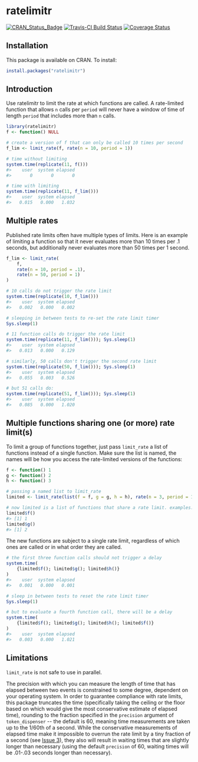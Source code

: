 ratelimitr
================

<!-- README.md is generated from README.Rmd. Please edit that file -->
[![CRAN\_Status\_Badge](http://www.r-pkg.org/badges/version/ratelimitr)](https://cran.r-project.org/package=ratelimitr) [![Travis-CI Build Status](https://travis-ci.org/tarakc02/ratelimitr.svg?branch=master)](https://travis-ci.org/tarakc02/ratelimitr) [![Coverage Status](https://img.shields.io/codecov/c/github/tarakc02/ratelimitr/master.svg)](https://codecov.io/github/tarakc02/ratelimitr?branch=master)

Installation
------------

This package is available on CRAN. To install:

``` r
install.packages("ratelimitr")
```

Introduction
------------

Use ratelimitr to limit the rate at which functions are called. A rate-limited function that allows `n` calls per `period` will never have a window of time of length `period` that includes more than `n` calls.

``` r
library(ratelimitr)
f <- function() NULL

# create a version of f that can only be called 10 times per second
f_lim <- limit_rate(f, rate(n = 10, period = 1))

# time without limiting
system.time(replicate(11, f()))
#>    user  system elapsed 
#>       0       0       0

# time with limiting
system.time(replicate(11, f_lim()))
#>    user  system elapsed 
#>   0.015   0.000   1.032
```

Multiple rates
--------------

Published rate limits often have multiple types of limits. Here is an example of limiting a function so that it never evaluates more than 10 times per .1 seconds, but additionally never evaluates more than 50 times per 1 second.

``` r
f_lim <- limit_rate(
    f, 
    rate(n = 10, period = .1), 
    rate(n = 50, period = 1)
)

# 10 calls do not trigger the rate limit
system.time(replicate(10, f_lim()))
#>    user  system elapsed 
#>   0.002   0.000   0.002

# sleeping in between tests to re-set the rate limit timer
Sys.sleep(1)

# 11 function calls do trigger the rate limit
system.time(replicate(11, f_lim())); Sys.sleep(1)
#>    user  system elapsed 
#>   0.013   0.000   0.129

# similarly, 50 calls don't trigger the second rate limit
system.time(replicate(50, f_lim())); Sys.sleep(1)
#>    user  system elapsed 
#>   0.055   0.003   0.526

# but 51 calls do:
system.time(replicate(51, f_lim())); Sys.sleep(1)
#>    user  system elapsed 
#>   0.085   0.000   1.020
```

Multiple functions sharing one (or more) rate limit(s)
------------------------------------------------------

To limit a group of functions together, just pass `limit_rate` a list of functions instead of a single function. Make sure the list is named, the names will be how you access the rate-limited versions of the functions:

``` r
f <- function() 1
g <- function() 2
h <- function() 3

# passing a named list to limit_rate
limited <- limit_rate(list(f = f, g = g, h = h), rate(n = 3, period = 1))

# now limited is a list of functions that share a rate limit. examples:
limited$f()
#> [1] 1
limited$g()
#> [1] 2
```

The new functions are subject to a single rate limit, regardless of which ones are called or in what order they are called.

``` r
# the first three function calls should not trigger a delay
system.time(
    {limited$f(); limited$g(); limited$h()}
)
#>    user  system elapsed 
#>   0.001   0.000   0.001

# sleep in between tests to reset the rate limit timer
Sys.sleep(1)

# but to evaluate a fourth function call, there will be a delay
system.time(
    {limited$f(); limited$g(); limited$h(); limited$f()}
)
#>    user  system elapsed 
#>   0.003   0.000   1.021
```

Limitations
-----------

`limit_rate` is not safe to use in parallel.

The precision with which you can measure the length of time that has elapsed between two events is constrained to some degree, dependent on your operating system. In order to guarantee compliance with rate limits, this package truncates the time (specifically taking the ceiling or the floor based on which would give the most conservative estimate of elapsed time), rounding to the fraction specified in the `precision` argument of `token_dispenser` -- the default is 60, meaning time measurements are taken up to the 1/60th of a second. While the conservative measurements of elapsed time make it impossible to overrun the rate limit by a tiny fraction of a second (see [Issue 3](https://github.com/tarakc02/ratelimitr/issues/3)), they also will result in waiting times that are slightly longer than necessary (using the default `precision` of 60, waiting times will be .01-.03 seconds longer than necessary).

